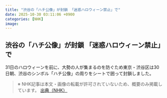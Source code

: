 ```yaml
---
title: "渋谷の「ハチ公像」が封鎖 「迷惑ハロウィーン禁止」で"
date: 2025-10-30 03:11:06 +0900
categories: [NHK]
image: 
---
```

## 渋谷の「ハチ公像」が封鎖 「迷惑ハロウィーン禁止」で

31日のハロウィーンを前に、大勢の人が集まるのを防ぐため東京・渋谷区は30日朝、渋谷のシンボル「ハチ公像」の周りをシートで囲って封鎖しました。

> ※ NHK記事は本文・画像の転載が許可されていないため、概要のみ掲載しています。
[出典（NHK）](http://www3.nhk.or.jp/news/html/20251030/k10014963251000.html)
